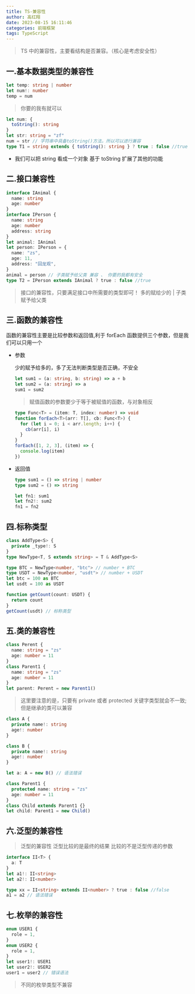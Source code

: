 ```yaml
---
title: TS-兼容性
author: 高红翔
date: 2023-08-15 16:11:46
categories: 前端框架
tags: TypeScript
---
```


> TS 中的兼容性，主要看结构是否兼容。（核心是考虑安全性）

## 一.基本数据类型的兼容性

```ts
let temp: string | number
let num!: number
temp = num
```

> 你要的我有就可以

```ts
let num: {
  toString(): string
}
let str: string = "zf"
num = str // 字符串中具备toString()方法，所以可以进行兼容
type T1 = string extends { toString(): string } ? true : false //true
```

- 我们可以把 string 看成一个对象 基于 toString 扩展了其他的功能

## 二.接口兼容性

```ts
interface IAnimal {
  name: string
  age: number
}
interface IPerson {
  name: string
  age: number
  address: string
}
let animal: IAnimal
let person: IPerson = {
  name: "zs",
  age: 11,
  address: "回龙观",
}
animal = person // 子类赋予给父类 兼容 、 你要的我都有安全
type T2 = IPerson extends IAnimal ? true : false //true
```

> 接口的兼容性，只要满足接口中所需要的类型即可！
> 多的赋给少的 | 子类赋予给父类

## 三.函数的兼容性

函数的兼容性主要是比较参数和返回值,利于 forEach 函数提供三个参数，但是我们可以只用一个

- 参数

  少的赋予给多的，多了无法判断类型是否正确，不安全

  ```ts
  let sum1 = (a: string, b: string) => a + b
  let sum2 = (a: string) => a
  sum1 = sum2
  ```

  > 赋值函数的参数要少于等于被赋值的函数，与对象相反

  ```ts
  type Func<T> = (item: T, index: number) => void
  function forEach<T>(arr: T[], cb: Func<T>) {
    for (let i = 0; i < arr.length; i++) {
      cb(arr[i], i)
    }
  }
  forEach([1, 2, 3], (item) => {
    console.log(item)
  })
  ```

- 返回值

  ```ts
  type sum1 = () => string | number
  type sum2 = () => string
  
  let fn1: sum1
  let fn2!: sum2
  fn1 = fn2
  ```

## 四.标称类型

```ts
class AddType<S> {
  private _type!: S
}
type NewType<T, S extends string> = T & AddType<S>

type BTC = NewType<number, "btc"> // number + BTC
type USDT = NewType<number, "usdt"> // number + USDT
let btc = 100 as BTC
let usdt = 100 as USDT

function getCount(count: USDT) {
  return count
}
getCount(usdt) // 标称类型
```

## 五.类的兼容性

```ts
class Perent {
  name: string = "zs"
  age: number = 11
}
class Parent1 {
  name: string = "zs"
  age: number = 11
}
let parent: Perent = new Parent1()
```

> 这里要注意的是，只要有 private 或者 protected 关键字类型就会不一致;但是继承的类可以兼容

```ts
class A {
  private name!: string
  age!: number
}

class B {
  private name!: string
  age!: number
}

let a: A = new B() // 语法错误
```

```ts
class Parent1 {
  protected name: string = "zs"
  age: number = 11
}
class Child extends Parent1 {}
let child: Parent1 = new Child()
```

## 六.泛型的兼容性

> 泛型的兼容性 泛型比较的是最终的结果 比较的不是泛型传递的参数

```ts
interface II<T> {
  a: T
}
let a1!: II<string>
let a2!: II<number>

type xx = II<string> extends II<number> ? true : false //false
a1 = a2 // 语法错误
```

## 七.枚举的兼容性

```ts
enum USER1 {
  role = 1,
}
enum USER2 {
  role = 1,
}
let user1!: USER1
let user2!: USER2
user1 = user2 // 错误语法
```

> 不同的枚举类型不兼容
